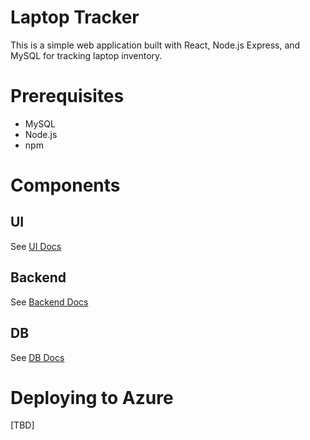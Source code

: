 # Laptop Tracker
This is a simple web application built with React, Node.js Express, and MySQL for tracking laptop inventory.

# Prerequisites
- MySQL
- Node.js
- npm

# Components

## UI
See [UI Docs](./README.md)

## Backend
See [Backend Docs](./README.md)

## DB
See [DB Docs](./README.md)

# Deploying to Azure
[TBD]